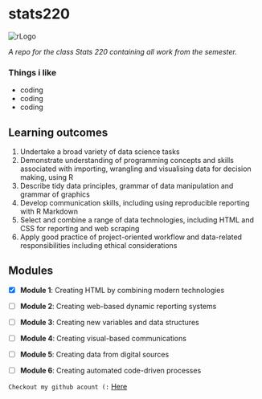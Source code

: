 # stats220

![rLogo](https://media.giphy.com/media/rGlAZysKBcjRCkAX7S/giphy.gif)

*A repo for the class Stats 220 containing all work from the semester.*

### Things i like
- coding
- coding
- coding

## Learning outcomes
1. Undertake a broad variety of data science tasks 
2. Demonstrate understanding of programming concepts and skills associated with importing, wrangling and visualising data for decision making, using R 
3. Describe tidy data principles, grammar of data manipulation and grammar of graphics 
4. Develop communication skills, including using reproducible reporting with R Markdown
5. Select and combine a range of data technologies, including HTML and CSS for reporting and web scraping 
6. Apply good practice of project-oriented workflow and data-related responsibilities including ethical considerations


## Modules
- [x] **Module 1**: Creating HTML by combining modern technologies
- [ ] **Module 2**: Creating web-based dynamic reporting systems
- [ ] **Module 3**: Creating new variables and data structures
- [ ] **Module 4**: Creating visual-based communications
- [ ] **Module 5**: Creating data from digital sources
- [ ] **Module 6**: Creating automated code-driven processes


`Checkout my github acount (:` [Here](https://github.com/Jaorow)